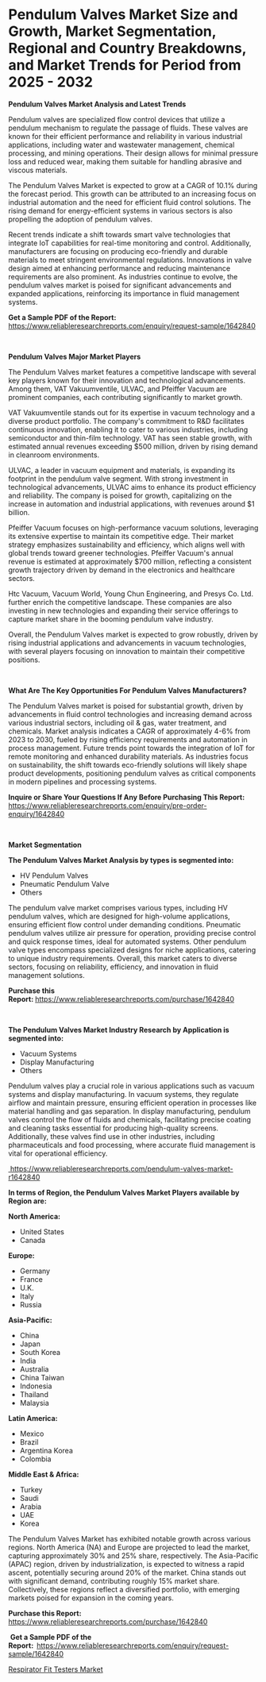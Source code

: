<p><h1>Pendulum Valves Market Size and Growth, Market Segmentation, Regional and Country Breakdowns, and Market Trends for Period from 2025 -  2032</h1></p><p><strong>Pendulum Valves Market Analysis and Latest Trends</strong></p>
<p><p>Pendulum valves are specialized flow control devices that utilize a pendulum mechanism to regulate the passage of fluids. These valves are known for their efficient performance and reliability in various industrial applications, including water and wastewater management, chemical processing, and mining operations. Their design allows for minimal pressure loss and reduced wear, making them suitable for handling abrasive and viscous materials.</p><p>The Pendulum Valves Market is expected to grow at a CAGR of 10.1% during the forecast period. This growth can be attributed to an increasing focus on industrial automation and the need for efficient fluid control solutions. The rising demand for energy-efficient systems in various sectors is also propelling the adoption of pendulum valves. </p><p>Recent trends indicate a shift towards smart valve technologies that integrate IoT capabilities for real-time monitoring and control. Additionally, manufacturers are focusing on producing eco-friendly and durable materials to meet stringent environmental regulations. Innovations in valve design aimed at enhancing performance and reducing maintenance requirements are also prominent. As industries continue to evolve, the pendulum valves market is poised for significant advancements and expanded applications, reinforcing its importance in fluid management systems.</p></p>
<p><strong>Get a Sample PDF of the Report:&nbsp;</strong> <a href="https://www.reliableresearchreports.com/enquiry/request-sample/1642840?utm_campaign=3105&utm_medium=2&utm_source=Github&utm_content=ia&utm_term=10042025&utm_id=pendulum-valves">https://www.reliableresearchreports.com/enquiry/request-sample/1642840</a></p>
<p>&nbsp;</p>
<p><strong>Pendulum Valves Major Market Players</strong></p>
<p><p>The Pendulum Valves market features a competitive landscape with several key players known for their innovation and technological advancements. Among them, VAT Vakuumventile, ULVAC, and Pfeiffer Vacuum are prominent companies, each contributing significantly to market growth.</p><p>VAT Vakuumventile stands out for its expertise in vacuum technology and a diverse product portfolio. The company's commitment to R&D facilitates continuous innovation, enabling it to cater to various industries, including semiconductor and thin-film technology. VAT has seen stable growth, with estimated annual revenues exceeding $500 million, driven by rising demand in cleanroom environments.</p><p>ULVAC, a leader in vacuum equipment and materials, is expanding its footprint in the pendulum valve segment. With strong investment in technological advancements, ULVAC aims to enhance its product efficiency and reliability. The company is poised for growth, capitalizing on the increase in automation and industrial applications, with revenues around $1 billion.</p><p>Pfeiffer Vacuum focuses on high-performance vacuum solutions, leveraging its extensive expertise to maintain its competitive edge. Their market strategy emphasizes sustainability and efficiency, which aligns well with global trends toward greener technologies. Pfeiffer Vacuum's annual revenue is estimated at approximately $700 million, reflecting a consistent growth trajectory driven by demand in the electronics and healthcare sectors.</p><p>Htc Vacuum, Vacuum World, Young Chun Engineering, and Presys Co. Ltd. further enrich the competitive landscape. These companies are also investing in new technologies and expanding their service offerings to capture market share in the booming pendulum valve industry.</p><p>Overall, the Pendulum Valves market is expected to grow robustly, driven by rising industrial applications and advancements in vacuum technologies, with several players focusing on innovation to maintain their competitive positions.</p></p>
<p>&nbsp;</p>
<p><strong>What Are The Key Opportunities For Pendulum Valves Manufacturers?</strong></p>
<p><p>The Pendulum Valves market is poised for substantial growth, driven by advancements in fluid control technologies and increasing demand across various industrial sectors, including oil & gas, water treatment, and chemicals. Market analysis indicates a CAGR of approximately 4-6% from 2023 to 2030, fueled by rising efficiency requirements and automation in process management. Future trends point towards the integration of IoT for remote monitoring and enhanced durability materials. As industries focus on sustainability, the shift towards eco-friendly solutions will likely shape product developments, positioning pendulum valves as critical components in modern pipelines and processing systems.</p></p>
<p><strong>Inquire or Share Your Questions If Any Before Purchasing This Report:</strong> <a href="https://www.reliableresearchreports.com/enquiry/pre-order-enquiry/1642840?utm_campaign=3105&utm_medium=2&utm_source=Github&utm_content=ia&utm_term=10042025&utm_id=pendulum-valves">https://www.reliableresearchreports.com/enquiry/pre-order-enquiry/1642840</a></p>
<p>&nbsp;</p>
<p><strong>Market Segmentation</strong></p>
<p><strong>The Pendulum Valves Market Analysis by types is segmented into:</strong></p>
<p><ul><li>HV Pendulum Valves</li><li>Pneumatic Pendulum Valve</li><li>Others</li></ul></p>
<p><p>The pendulum valve market comprises various types, including HV pendulum valves, which are designed for high-volume applications, ensuring efficient flow control under demanding conditions. Pneumatic pendulum valves utilize air pressure for operation, providing precise control and quick response times, ideal for automated systems. Other pendulum valve types encompass specialized designs for niche applications, catering to unique industry requirements. Overall, this market caters to diverse sectors, focusing on reliability, efficiency, and innovation in fluid management solutions.</p></p>
<p><strong>Purchase this Report:&nbsp;</strong><a href="https://www.reliableresearchreports.com/purchase/1642840?utm_campaign=3105&utm_medium=2&utm_source=Github&utm_content=ia&utm_term=10042025&utm_id=pendulum-valves">https://www.reliableresearchreports.com/purchase/1642840</a></p>
<p>&nbsp;</p>
<p><strong>The Pendulum Valves Market Industry Research by Application is segmented into:</strong></p>
<p><ul><li>Vacuum Systems</li><li>Display Manufacturing</li><li>Others</li></ul></p>
<p><p>Pendulum valves play a crucial role in various applications such as vacuum systems and display manufacturing. In vacuum systems, they regulate airflow and maintain pressure, ensuring efficient operation in processes like material handling and gas separation. In display manufacturing, pendulum valves control the flow of fluids and chemicals, facilitating precise coating and cleaning tasks essential for producing high-quality screens. Additionally, these valves find use in other industries, including pharmaceuticals and food processing, where accurate fluid management is vital for operational efficiency.</p></p>
<p><a href="https://www.reliableresearchreports.com/pendulum-valves-market-r1642840?utm_campaign=3105&utm_medium=2&utm_source=Github&utm_content=ia&utm_term=10042025&utm_id=pendulum-valves">&nbsp;https://www.reliableresearchreports.com/pendulum-valves-market-r1642840</a></p>
<p><strong>In terms of Region, the Pendulum Valves Market Players available by Region are:</strong></p>
<p>
    <p> <strong> North America: </strong>
        <ul>
            <li>United States</li>
            <li>Canada</li>
        </ul>
        </p> 
    <p> <strong> Europe: </strong>
        <ul>
            <li>Germany</li>
            <li>France</li>
            <li>U.K.</li>
            <li>Italy</li>
            <li>Russia</li>
        </ul>
        </p> 
    <p> <strong> Asia-Pacific: </strong>
        <ul>
            <li>China</li>
            <li>Japan</li>
            <li>South Korea</li>
            <li>India</li>
            <li>Australia</li>
            <li>China Taiwan</li>
            <li>Indonesia</li>
            <li>Thailand</li>
            <li>Malaysia</li>
        </ul>
        </p> 
    <p> <strong> Latin America: </strong>
        <ul>
            <li>Mexico</li>
            <li>Brazil</li>
            <li>Argentina Korea</li>
            <li>Colombia</li>
        </ul>
        </p> 
    <p> <strong> Middle East & Africa: </strong>
        <ul>
            <li>Turkey</li>
            <li>Saudi</li>
            <li>Arabia</li>
            <li>UAE</li>
            <li>Korea</li>
        </ul>
    </p>
    </p>
<p><p>The Pendulum Valves Market has exhibited notable growth across various regions. North America (NA) and Europe are projected to lead the market, capturing approximately 30% and 25% share, respectively. The Asia-Pacific (APAC) region, driven by industrialization, is expected to witness a rapid ascent, potentially securing around 20% of the market. China stands out with significant demand, contributing roughly 15% market share. Collectively, these regions reflect a diversified portfolio, with emerging markets poised for expansion in the coming years.</p></p>
<p><strong>Purchase this Report: </strong><a href="https://www.reliableresearchreports.com/purchase/1642840?utm_campaign=3105&utm_medium=2&utm_source=Github&utm_content=ia&utm_term=10042025&utm_id=pendulum-valves">https://www.reliableresearchreports.com/purchase/1642840</a></p>
<p>&nbsp;<strong>Get a Sample PDF of the Report:&nbsp;&nbsp;</strong><a href="https://www.reliableresearchreports.com/enquiry/request-sample/1642840?utm_campaign=3105&utm_medium=2&utm_source=Github&utm_content=ia&utm_term=10042025&utm_id=pendulum-valves">https://www.reliableresearchreports.com/enquiry/request-sample/1642840</a></p>
<p><strong></strong></p>
<p><p><a href="https://github.com/nikkoureta1y/Market-Research-Report-List-1/blob/main/respirator-fit-testers-market.md?utm_campaign=3105&utm_medium=2&utm_source=Github&utm_content=ia&utm_term=10042025&utm_id=pendulum-valves">Respirator Fit Testers Market</a></p></p>